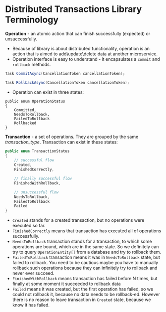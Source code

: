 # Distributed Transactions Library Terminology

**Operation** - an atomic action that can finish successfully (expected) or unsuccessfully.
- Because of library is about distributed functionality, operation is an action that is aimed to add\update\delete data at another microservice.
- Operation interface is easy to understand - it encapsulates a `commit` and `rollback` methods.
```c#
Task CommitAsync(CancellationToken cancellationToken);

Task RollbackAsync(CancellationToken cancellationToken);
```
- Operation can exist in three states:
```
public enum OperationStatus
{
    Committed,
    NeedsToRollback,
    FailedToRollback
    Rollbacked
}
```

**Transaction** - a set of operations. They are grouped by the same *transaction_type*.
Transaction can exist in these states:
```c#
public enum TransactionStatus
{
    // successful flow
    Created,
    FinishedCorrectly,

    // finally successful flow
    FinishedWithRollback,

    // unsuccessful flow
    NeedsToRollback,
    FailedToRollback
    Failed
}
```

- `Created` stands for a created transaction, but no operations were executed so far.
- `FinishedCorrectly` means that transaction has executed all of operations successfully.
- `NeedsToRollback` transaction stands for a transaction, to which some operations are bound, which are in the same state.
   So we definitely can try to query `OperationEntity[]` from a database and try to rollback them.
- `FailedToRollback` transaction means it was in `NeedsToRollback` state, but failed to rollback.
   You need to be cautious maybe you have to manually rollback such operations because they can infinitely try to rollback and never ever succeed.
- `FinishedWithRollback` means transaction has failed before N times, but finally at some moment it succeeded to rollback data
- `Failed` means it was created, but the first operation has failed, so we could not rollback it, because no data needs to be rollback-ed.
  However there is no reason to leave transaction in `Created` state, because we know it has failed.